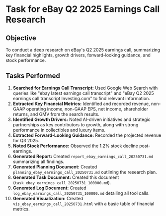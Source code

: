 # Task for eBay Q2 2025 Earnings Call Research

## Objective

To conduct a deep research on eBay's Q2 2025 earnings call, summarizing key financial highlights, growth drivers, forward-looking guidance, and stock performance.

## Tasks Performed

1.  **Searched for Earnings Call Transcript:** Used Google Web Search with queries like "ebay latest earnings call transcript" and "eBay Q2 2025 earnings call transcript Investing.com" to find relevant information.
2.  **Extracted Key Financial Metrics:** Identified and recorded revenue, non-GAAP operating income, non-GAAP EPS, net income, shareholder returns, and GMV from the search results.
3.  **Identified Growth Drivers:** Noted AI-driven initiatives and strategic partnerships as key contributors to growth, along with strong performance in collectibles and luxury items.
4.  **Extracted Forward-Looking Guidance:** Recorded the projected revenue for Q3 2025.
5.  **Noted Stock Performance:** Observed the 1.2% stock decline post-earnings.
6.  **Generated Report:** Created `report_ebay_earnings_call_20250731.md` summarizing all findings.
7.  **Generated Planning Document:** Created `planning_ebay_earnings_call_20250731.md` outlining the research plan.
8.  **Generated Task Document:** Created this document (`task_ebay_earnings_call_20250731_100000.md`).
9.  **Generated Log Document:** Created `log_ebay_earnings_call_20250731_100000.md` detailing all tool calls.
10. **Generated Visualization:** Created `vis_ebay_earnings_call_20250731.html` with a basic table of financial metrics.
